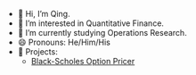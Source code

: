 - 👋 Hi, I’m Qing.
- 👀 I’m interested in Quantitative Finance.
- 🌱 I’m currently studying Operations Research.
- 😄 Pronouns: He/Him/His
- 🚀 Projects:
    - [Black-Scholes Option Pricer](https://github.com/clqs001/Black-Scholes-Option-Pricer.git)

<!---
clqs001/clqs001 is a ✨ special ✨ repository because its `README.md` (this file) appears on your GitHub profile.
You can click the Preview link to take a look at your changes.
--->
